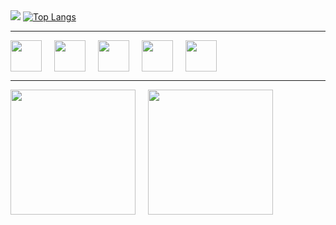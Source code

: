  <picture>
  <source
    srcset="https://github-readme-stats.vercel.app/api?username=luiz-eidt-xp&show_icons=true&theme=catppuccin_mocha")
    media="(prefers-color-scheme: dark)"
  />
  <source
    srcset="https://github-readme-stats.vercel.app/api?username=luiz-eidt-xp&show_icons=true"
    media="(prefers-color-scheme: light), (prefers-color-scheme: no-preference)"
  />
  <img src="https://github-readme-stats.vercel.app/api?username=luiz-eidt-xp&show_icons=true" />
</picture>
<a href="https://github.com/anuraghazra" target="_blank" rel="noopener">
  <img src="https://github-readme-stats.vercel.app/api/top-langs/?username=luiz-eidt-xp&layout=compact&theme=catppuccin_mocha" alt="Top Langs">
</a>
<hr>
<div style="display: flex; gap: 20px;">
  <img src="https://cdn.jsdelivr.net/gh/devicons/devicon@latest/icons/bash/bash-original.svg" height="50px" width="50px" />
  <img src="https://cdn.jsdelivr.net/gh/devicons/devicon@latest/icons/powershell/powershell-original.svg" height="50px" width="50px" />
  <img src="https://cdn.jsdelivr.net/gh/devicons/devicon@latest/icons/python/python-original.svg"  height="50px" width="50px"/>
  <img src="https://cdn.jsdelivr.net/gh/devicons/devicon@latest/icons/mysql/mysql-original-wordmark.svg" height="50px" width="50px" />
  <img src="https://cdn.jsdelivr.net/gh/devicons/devicon@latest/icons/kalilinux/kalilinux-original.svg" height="50px" width="50px"  />
                             
</div>
<hr>
<div style="display: flex; gap: 20px;">
<img src="https://imgs.search.brave.com/c2R3XyrNbDL0MgrGPdDJFAiibowmGOwqNifC79pZSiw/rs:fit:860:0:0:0/g:ce/aHR0cHM6Ly9tZWRp/YS50ZW5vci5jb20v/cC13SU82NEhONWNB/QUFBTS93YWtlLXVw/LmdpZg.gif" width="200" height="200" />
<img src="https://imgs.search.brave.com/uwwt3xOBpr76JmZK284KFTwgAFTkihOUt18SGXAsI80/rs:fit:860:0:0:0/g:ce/aHR0cHM6Ly9tZWRp/YS50ZW5vci5jb20v/dmZTYnZGMy1FV3dB/QUFBTS93ZWFwb24t/aG9ybmV0LmdpZg.gif" width="200" height="200" />


  
</div>
          
                       

          
